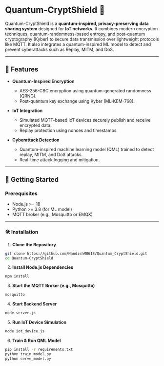 # Quantum-CryptShield 🔐

Quantum-CryptShield is a **quantum-inspired, privacy-preserving data sharing system** designed for **IoT networks**. It combines modern encryption techniques, quantum-randomness-based entropy, and post-quantum cryptography (Kyber) to secure data transmission over lightweight protocols like MQTT. It also integrates a quantum-inspired ML model to detect and prevent cyberattacks such as Replay, MITM, and DoS.

---

## 🔧 Features

- **Quantum-Inspired Encryption**

  - AES-256-CBC encryption using quantum-generated randomness (QRNG).
  - Post-quantum key exchange using Kyber (ML-KEM-768).

- **IoT Integration**

  - Simulated MQTT-based IoT devices securely publish and receive encrypted data.
  - Replay protection using nonces and timestamps.

- **Cyberattack Detection**
  - Quantum-inspired machine learning model (QML) trained to detect replay, MITM, and DoS attacks.
  - Real-time attack logging and mitigation.

---

## 🚀 Getting Started

### Prerequisites

- Node.js >= 18
- Python >= 3.8 (for ML model)
- MQTT broker (e.g., Mosquitto or EMQX)

---

### 🛠 Installation

1. **Clone the Repository**

```bash
git clone https://github.com/NandishM0618/Quantum_CryptShield.git
cd Quantum-CryptShield
```

2. **Install Node.js Dependencies**

```bash
npm install
```

3. **Start the MQTT Broker (e.g., Mosquitto)**

```bash
mosquitto
```

4. **Start Backend Server**

```bash
node server.js
```

5. **Run IoT Device Simulation**

```bash
node iot_device.js
```

6. **Train & Run QML Model**

```bash
pip install -r requirements.txt
python train_model.py
python serve_model.py
```
